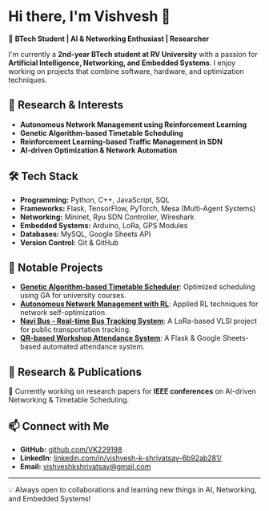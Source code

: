 # Hi there, I'm Vishvesh 👋

🚀 **BTech Student | AI & Networking Enthusiast | Researcher**

I'm currently a **2nd-year BTech student at RV University** with a passion for **Artificial Intelligence, Networking, and Embedded Systems**. I enjoy working on projects that combine software, hardware, and optimization techniques.

## 🔬 Research & Interests
- **Autonomous Network Management using Reinforcement Learning**  
- **Genetic Algorithm-based Timetable Scheduling**  
- **Reinforcement Learning-based Traffic Management in SDN**  
- **AI-driven Optimization & Network Automation**

## 🛠️ Tech Stack
- **Programming:** Python, C++, JavaScript, SQL  
- **Frameworks:** Flask, TensorFlow, PyTorch, Mesa (Multi-Agent Systems)  
- **Networking:** Mininet, Ryu SDN Controller, Wireshark  
- **Embedded Systems:** Arduino, LoRa, GPS Modules  
- **Databases:** MySQL, Google Sheets API  
- **Version Control:** Git & GitHub  

## 📌 Notable Projects
- **[Genetic Algorithm-based Timetable Scheduler](https://github.com/VK229198/Timetable_Generator)**: Optimized scheduling using GA for university courses.  
- **[Autonomous Network Management with RL](https://github.com/VK229198/Traffic-Management-with-RL)**: Applied RL techniques for network self-optimization.  
- **[Navi Bus - Real-time Bus Tracking System](https://github.com/VK229198/Navi_Bus)**: A LoRa-based VLSI project for public transportation tracking.  
- **[QR-based Workshop Attendance System](https://github.com/VK229198/QR_Attendance)**: A Flask & Google Sheets-based automated attendance system.  

## 📄 Research & Publications
📖 Currently working on research papers for **IEEE conferences** on AI-driven Networking & Timetable Scheduling.

## 📫 Connect with Me
- **GitHub:** [github.com/VK229198](https://github.com/VK229198)
- **LinkedIn:** [linkedin.com/in/vishvesh-k-shrivatsav-6b92ab281/](https://www.linkedin.com/in/vishvesh-k-shrivatsav-6b92ab281/)
- **Email:** vishveshkshrivatsav@gmail.com

---
💡 Always open to collaborations and learning new things in AI, Networking, and Embedded Systems!
